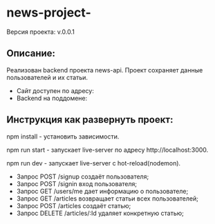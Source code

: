# news-project-

Версия проекта: v.0.0.1

## Описание:
Реализован backend проекта news-api. Проект сохраняет данные пользователей и их статьи.

* Сайт доступен по адресу:
* Backend на поддомене:

## Инструкция как развернуть проект:

npm install - установить зависимости.

npm run start - запускает live-server по адресу http://localhost:3000.

npm run dev - запускает live-server с hot-reload(nodemon).

* Запрос POST /signup создаёт пользователя;
* Запрос POST /signin вход пользователя;
* Запрос GET /users/me дает информацию о пользователе;
* Запрос GET /articles возвращает статьи всех пользователей;
* Запрос POST /articles создаёт статью;
* Запрос DELETE /articles/:Id удаляет конкретную статью;
